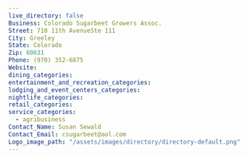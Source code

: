 ```yaml
---
live_directory: false
Business: Colorado Sugarbeet Growers Assoc.
Street: 710 11th AvenueSte 111
City: Greeley
State: Colorado
Zip: 80631
Phone: (970) 352-6875
Website:
dining_categories:
entertainment_and_recreation_categories:
lodging_and_event_centers_categories:
nightlife_categories:
retail_categories:
service_categories:
  - agribusiness
Contact_Name: Susan Sewald
Contact_Email: csugarbeet@aol.com
Logo_image_path: "/assets/images/directory/directory-default.png"
---
```



